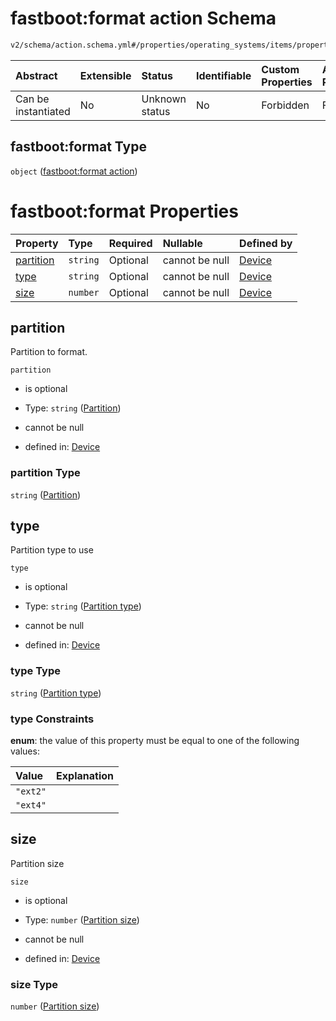 # fastboot:format action Schema

```txt
v2/schema/action.schema.yml#/properties/operating_systems/items/properties/steps/items/properties/actions/items/oneOf/16/properties/fastboot:format
```



| Abstract            | Extensible | Status         | Identifiable | Custom Properties | Additional Properties | Access Restrictions | Defined In                                                          |
| :------------------ | :--------- | :------------- | :----------- | :---------------- | :-------------------- | :------------------ | :------------------------------------------------------------------ |
| Can be instantiated | No         | Unknown status | No           | Forbidden         | Forbidden             | none                | [device.schema.json*](../device.schema.json "open original schema") |

## fastboot:format Type

`object` ([fastboot:format action](device-properties-operating-systems-operating-system-properties-steps-step-properties-group-step-action-oneof-fastbootformat-action-properties-fastbootformat-action.md))

# fastboot:format Properties

| Property                | Type     | Required | Nullable       | Defined by                                                                                                                                                                                                                                                                                                                                                                        |
| :---------------------- | :------- | :------- | :------------- | :-------------------------------------------------------------------------------------------------------------------------------------------------------------------------------------------------------------------------------------------------------------------------------------------------------------------------------------------------------------------------------- |
| [partition](#partition) | `string` | Optional | cannot be null | [Device](device-properties-operating-systems-operating-system-properties-steps-step-properties-group-step-action-oneof-fastbootformat-action-properties-fastbootformat-action-properties-partition.md "v2/schema/action.schema.yml#/properties/operating_systems/items/properties/steps/items/properties/actions/items/oneOf/16/properties/fastboot:format/properties/partition") |
| [type](#type)           | `string` | Optional | cannot be null | [Device](device-properties-operating-systems-operating-system-properties-steps-step-properties-group-step-action-oneof-fastbootformat-action-properties-fastbootformat-action-properties-partition-type.md "v2/schema/action.schema.yml#/properties/operating_systems/items/properties/steps/items/properties/actions/items/oneOf/16/properties/fastboot:format/properties/type") |
| [size](#size)           | `number` | Optional | cannot be null | [Device](device-properties-operating-systems-operating-system-properties-steps-step-properties-group-step-action-oneof-fastbootformat-action-properties-fastbootformat-action-properties-partition-size.md "v2/schema/action.schema.yml#/properties/operating_systems/items/properties/steps/items/properties/actions/items/oneOf/16/properties/fastboot:format/properties/size") |

## partition

Partition to format.

`partition`

*   is optional

*   Type: `string` ([Partition](device-properties-operating-systems-operating-system-properties-steps-step-properties-group-step-action-oneof-fastbootformat-action-properties-fastbootformat-action-properties-partition.md))

*   cannot be null

*   defined in: [Device](device-properties-operating-systems-operating-system-properties-steps-step-properties-group-step-action-oneof-fastbootformat-action-properties-fastbootformat-action-properties-partition.md "v2/schema/action.schema.yml#/properties/operating_systems/items/properties/steps/items/properties/actions/items/oneOf/16/properties/fastboot:format/properties/partition")

### partition Type

`string` ([Partition](device-properties-operating-systems-operating-system-properties-steps-step-properties-group-step-action-oneof-fastbootformat-action-properties-fastbootformat-action-properties-partition.md))

## type

Partition type to use

`type`

*   is optional

*   Type: `string` ([Partition type](device-properties-operating-systems-operating-system-properties-steps-step-properties-group-step-action-oneof-fastbootformat-action-properties-fastbootformat-action-properties-partition-type.md))

*   cannot be null

*   defined in: [Device](device-properties-operating-systems-operating-system-properties-steps-step-properties-group-step-action-oneof-fastbootformat-action-properties-fastbootformat-action-properties-partition-type.md "v2/schema/action.schema.yml#/properties/operating_systems/items/properties/steps/items/properties/actions/items/oneOf/16/properties/fastboot:format/properties/type")

### type Type

`string` ([Partition type](device-properties-operating-systems-operating-system-properties-steps-step-properties-group-step-action-oneof-fastbootformat-action-properties-fastbootformat-action-properties-partition-type.md))

### type Constraints

**enum**: the value of this property must be equal to one of the following values:

| Value    | Explanation |
| :------- | :---------- |
| `"ext2"` |             |
| `"ext4"` |             |

## size

Partition size

`size`

*   is optional

*   Type: `number` ([Partition size](device-properties-operating-systems-operating-system-properties-steps-step-properties-group-step-action-oneof-fastbootformat-action-properties-fastbootformat-action-properties-partition-size.md))

*   cannot be null

*   defined in: [Device](device-properties-operating-systems-operating-system-properties-steps-step-properties-group-step-action-oneof-fastbootformat-action-properties-fastbootformat-action-properties-partition-size.md "v2/schema/action.schema.yml#/properties/operating_systems/items/properties/steps/items/properties/actions/items/oneOf/16/properties/fastboot:format/properties/size")

### size Type

`number` ([Partition size](device-properties-operating-systems-operating-system-properties-steps-step-properties-group-step-action-oneof-fastbootformat-action-properties-fastbootformat-action-properties-partition-size.md))
